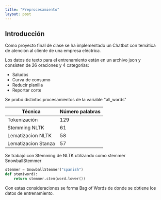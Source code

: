 ```yaml
---
title: "Preprocesamiento"
layout: post
---
```


## Introducción
Como proyecto final de clase se ha implementado un Chatbot con temática de atención al cliente de una empresa eléctrica.

Los datos de texto para el entrenamiento están en un archivo json y consisten de 26 oraciones y 4 categorías:

* Saludos
* Curva de consumo
* Reducir planilla
* Reportar corte

Se probó distintos procesamientos de la variable "all_words"

|       Técnica       |   Número palabras   |
|---------------------|---------------------|
| Tokenización        |         129         | 
| Stemming NLTK       |         61          |
| Lematizacion NLTK   |         58          |
| Lematizacion Stanza |         57          |

Se trabajó con Stemming de NLTK utilizando como stemmer SnowballStemmer

```python
stemmer = SnowballStemmer("spanish")
def stem(word):
    return stemmer.stem(word.lower())
```

Con estas consideraciones se forma Bag of Words de donde se obtiene los datos de entrenamiento.


